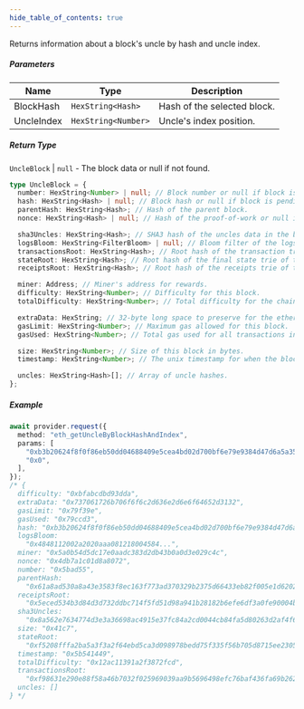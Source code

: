 ```yaml
---
hide_table_of_contents: true
---
```


<head>
  <meta
    name="description"
    content="Returns information about a block's uncle by hash and uncle index."
  />
</head>

<intro-end />

Returns information about a block's uncle by hash and uncle index.

##### Parameters

| Name       | Type                | Description                 |
| ---------- | ------------------- | --------------------------- |
| BlockHash  | `HexString<Hash>`   | Hash of the selected block. |
| UncleIndex | `HexString<Number>` | Uncle's index position.     |

##### Return Type

`UncleBlock` | `null` - The block data or null if not found.

```typescript title="UncleBlock"
type UncleBlock = {
  number: HexString<Number> | null; // Block number or null if block is pending.
  hash: HexString<Hash> | null; // Block hash or null if block is pending.
  parentHash: HexString<Hash>; // Hash of the parent block.
  nonce: HexString<Hash> | null; // Hash of the proof-of-work or null if block is pending.

  sha3Uncles: HexString<Hash>; // SHA3 hash of the uncles data in the block.
  logsBloom: HexString<FilterBloom> | null; // Bloom filter of the logs in the block or null if block is pending.
  transactionsRoot: HexString<Hash>; // Root hash of the transaction trie of the block.
  stateRoot: HexString<Hash>; // Root hash of the final state trie of the block.
  receiptsRoot: HexString<Hash>; // Root hash of the receipts trie of the block.

  miner: Address; // Miner's address for rewards.
  difficulty: HexString<Number>; // Difficulty for this block.
  totalDifficulty: HexString<Number>; // Total difficulty for the chain until this block.

  extraData: HexString; // 32-byte long space to preserve for the ethernity :]
  gasLimit: HexString<Number>; // Maximum gas allowed for this block.
  gasUsed: HexString<Number>; // Total gas used for all transactions in this block.

  size: HexString<Number>; // Size of this block in bytes.
  timestamp: HexString<Number>; // The unix timestamp for when the block was collated.

  uncles: HexString<Hash>[]; // Array of uncle hashes.
};
```

##### Example

```typescript title="TypeScript"
await provider.request({
  method: "eth_getUncleByBlockHashAndIndex",
  params: [
    "0xb3b20624f8f0f86eb50dd04688409e5cea4bd02d700bf6e79e9384d47d6a5a35",
    "0x0",
  ],
});
/* {
  difficulty: "0xbfabcdbd93dda",
  extraData: "0x737061726b706f6f6c2d636e2d6e6f64652d3132",
  gasLimit: "0x79f39e",
  gasUsed: "0x79ccd3",
  hash: "0xb3b20624f8f0f86eb50dd04688409e5cea4bd02d700bf6e79e9384d47d6a5a35",
  logsBloom:
    "0x4848112002a2020aaa081218004584...",
  miner: "0x5a0b54d5dc17e0aadc383d2db43b0a0d3e029c4c",
  nonce: "0x4db7a1c01d8a8072",
  number: "0x5bad55",
  parentHash:
    "0x61a8ad530a8a43e3583f8ec163f773ad370329b2375d66433eb82f005e1d6202",
  receiptsRoot:
    "0x5eced534b3d84d3d732ddbc714f5fd51d98a941b28182b6efe6df3a0fe90004b",
  sha3Uncles:
    "0x8a562e7634774d3e3a36698ac4915e37fc84a2cd0044cb84fa5d80263d2af4f6",
  size: "0x41c7",
  stateRoot:
    "0xf5208fffa2ba5a3f3a2f64ebd5ca3d098978bedd75f335f56b705d8715ee2305",
  timestamp: "0x5b541449",
  totalDifficulty: "0x12ac11391a2f3872fcd",
  transactionsRoot:
    "0xf98631e290e88f58a46b7032f025969039aa9b5696498efc76baf436fa69b262",
  uncles: []
} */
```
